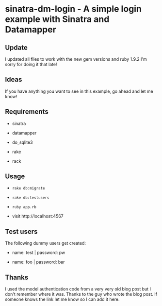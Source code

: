 # sinatra-dm-login - A simple login example with Sinatra and Datamapper

## Update

I updated all files to work with the new gem versions and ruby 1.9.2
I'm sorry for doing it that late!

## Ideas

If you have anything you want to see in this example, go ahead and let me know!

## Requirements

- sinatra

- datamapper

- do_sqlite3

- rake

- rack

## Usage

- `rake db:migrate`

- `rake db:testusers`

- `ruby app.rb`

- visit http://localhost:4567

## Test users

The following dummy users get created:

- name: test | password: pw

- name: foo  | password: bar

## Thanks

I used the model authentication code from a very very old blog post but I don't remember where it was. Thanks to the guy who wrote the blog post.
If someone knows the link let me know so I can add it here.